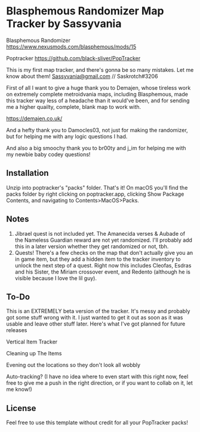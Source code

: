 # Blasphemous Randomizer Map Tracker by Sassyvania

Blasphemous Randomizer
https://www.nexusmods.com/blasphemous/mods/15

Poptracker 
https://github.com/black-sliver/PopTracker

This is my first map tracker, and there's gonna be so many mistakes. Let me know about them! Sassyvania@gmail.com // Saskrotch#3206

First of all I want to give a huge thank you to Demajen, whose tireless work on extremely complete metroidvania maps, including Blasphemous, made this tracker way less of a headache than it would've been, and for sending me a higher quailty, complete, blank map to work with. 

https://demajen.co.uk/

And a hefty thank you to Damocles03, not just for making the randomizer, but for helping me with any logic questions I had. 

And also a big smoochy thank you to br00ty and j_im for helping me with my newbie baby codey questions!

## Installation

Unzip into poptracker's "packs" folder. That's it! On macOS you'll find the packs folder by right clicking on poptracker.app, clicking Show Package Contents, and navigating to Contents>MacOS>Packs.

## Notes
1) Jibrael quest is not included yet. The Amanecida verses & Aubade of the Nameless Guardian reward are not yet randomized. I'll probably add this in a later version whether they get randomized or not, tbh.
2) Quests! There's a few checks on the map that don't actually give you an in game item, but they add a hidden item to the tracker inventory to unlock the next step of a quest. Right now this includes Cleofas, Esdras and his Sister, the Miriam crossover event, and Redento (although he is visible because I love the lil guy).

## To-Do

This is an EXTREMELY beta version of the tracker. It's messy and probably got some stuff wrong with it. I just wanted to get it out as soon as it was usable and leave other stuff later. Here's what I've got planned for future releases

Vertical Item Tracker
  
  Cleaning up The Items
  
  Evening out the locations so they don't look all wobbly
  
  Auto-tracking? (I have no idea where to even start with this right now, feel free to give me a push in the right direction, or if you want to collab on it, let me know!)

## License

Feel free to use this template without credit for all your PopTracker packs!
